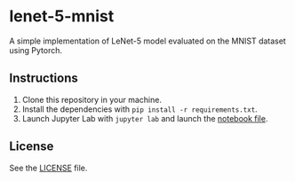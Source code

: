 # lenet-5-mnist

A simple implementation of LeNet-5 model evaluated on the MNIST dataset using Pytorch.


## Instructions

1. Clone this repository in your machine.
2. Install the dependencies with `pip install -r requirements.txt`.
3. Launch Jupyter Lab with `jupyter lab` and launch the [notebook file](LeNet-5-MNIST.ipynb).


## License

See the [LICENSE](LICENSE) file.
